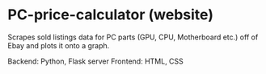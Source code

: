# PC-price-calculator (website)

Scrapes sold listings data for PC parts (GPU, CPU, Motherboard etc.) off of Ebay and plots it onto a graph.

Backend: Python, Flask server
Frontend: HTML, CSS
